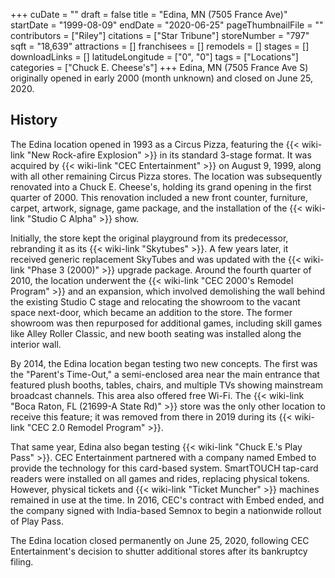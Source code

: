 +++
cuDate = ""
draft = false
title = "Edina, MN (7505 France Ave)"
startDate = "1999-08-09"
endDate = "2020-06-25"
pageThumbnailFile = ""
contributors = ["Riley"]
citations = ["Star Tribune"]
storeNumber = "797"
sqft = "18,639"
attractions = []
franchisees = []
remodels = []
stages = []
downloadLinks = []
latitudeLongitude = ["0", "0"]
tags = ["Locations"]
categories = ["Chuck E. Cheese's"]
+++
Edina, MN (7505 France Ave S) originally opened in early 2000 (month unknown) and closed on June 25, 2020. 

## History

The Edina location opened in 1993 as a Circus Pizza, featuring the {{< wiki-link "New Rock-afire Explosion" >}} in its standard 3-stage format. It was acquired by {{< wiki-link "CEC Entertainment" >}} on August 9, 1999, along with all other remaining Circus Pizza stores. The location was subsequently renovated into a Chuck E. Cheese's, holding its grand opening in the first quarter of 2000. This renovation included a new front counter, furniture, carpet, artwork, signage, game package, and the installation of the {{< wiki-link "Studio C Alpha" >}} show.

Initially, the store kept the original playground from its predecessor, rebranding it as its {{< wiki-link "Skytubes" >}}. A few years later, it received generic replacement SkyTubes and was updated with the {{< wiki-link "Phase 3 (2000)" >}} upgrade package. Around the fourth quarter of 2010, the location underwent the {{< wiki-link "CEC 2000's Remodel Program" >}} and an expansion, which involved demolishing the wall behind the existing Studio C stage and relocating the showroom to the vacant space next-door, which became an addition to the store. The former showroom was then repurposed for additional games, including skill games like Alley Roller Classic, and new booth seating was installed along the interior wall.

By 2014, the Edina location began testing two new concepts. The first was the "Parent's Time-Out," a semi-enclosed area near the main entrance that featured plush booths, tables, chairs, and multiple TVs showing mainstream broadcast channels. This area also offered free Wi-Fi. The {{< wiki-link "Boca Raton, FL (21699-A State Rd)" >}} store was the only other location to receive this feature; it was removed from there in 2019 during its {{< wiki-link "CEC 2.0 Remodel Program" >}}.

That same year, Edina also began testing {{< wiki-link "Chuck E.'s Play Pass" >}}. CEC Entertainment partnered with a company named Embed to provide the technology for this card-based system. SmartTOUCH tap-card readers were installed on all games and rides, replacing physical tokens. However, physical tickets and {{< wiki-link "Ticket Muncher" >}} machines remained in use at the time. In 2016, CEC's contract with Embed ended, and the company signed with India-based Semnox to begin a nationwide rollout of Play Pass.

The Edina location closed permanently on June 25, 2020, following CEC Entertainment's decision to shutter additional stores after its bankruptcy filing.
